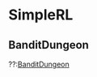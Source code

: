 # SimpleRL

## BanditDungeon

??:[BanditDungeon](https://github.com/Unity-Technologies/BanditDungeon)
